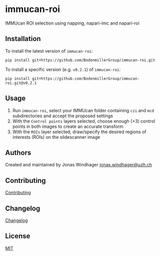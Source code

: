 # immucan-roi

IMMUcan ROI selection using napping, napari-imc and napari-roi

## Installation

To install the latest version of `immucan-roi`:

    pip install git+https://github.com/BodenmillerGroup/immucan-roi.git

To install a specific version (e.g. `v0.2.1`) of `immucan-roi`:

    pip install git+https://github.com/BodenmillerGroup/immucan-roi.git@v0.2.1

## Usage

1. Run `immucan-roi`, select your IMMUcan folder containing `czi` and `mcd` subdirectories and accept the proposed settings
2. With the `Control points` layers selected, choose enough (>3) control points in both images to create an accurate transform
3. With the `ROIs` layer selected, draw/specify the desired regions of interests (ROIs) on the slidescanner image

## Authors

Created and maintained by Jonas Windhager [jonas.windhager@uzh.ch](mailto:jonas.windhager@uzh.ch)

## Contributing

[Contributing](https://github.com/BodenmillerGroup/immucan-roi/blob/main/CONTRIBUTING.md)

## Changelog

[Changelog](https://github.com/BodenmillerGroup/immucan-roi/blob/main/CHANGELOG.md)

## License

[MIT](https://github.com/BodenmillerGroup/immucan-roi/blob/main/LICENSE.md)
